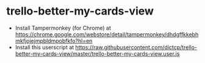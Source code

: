 trello-better-my-cards-view
===================
- Install Tampermonkey (for Chrome)  at https://chrome.google.com/webstore/detail/tampermonkey/dhdgffkkebhmkfjojejmpbldmpobfkfo?hl=en 
- Install this userscript at https://raw.githubusercontent.com/dictcp/trello-better-my-cards-view/master/trello-better-my-cards-view.user.js
